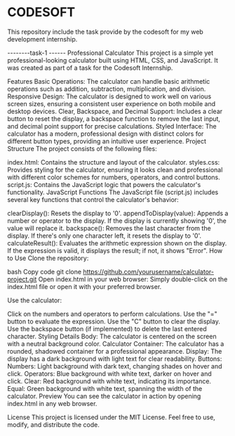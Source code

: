 # CODESOFT
This repository include the task provide by the codesoft for my web development internship. 


--------task-1 ------ 
Professional Calculator
This project is a simple yet professional-looking calculator built using HTML, CSS, and JavaScript. It was created as part of a task for the Codesoft Internship.

Features
Basic Operations: The calculator can handle basic arithmetic operations such as addition, subtraction, multiplication, and division.
Responsive Design: The calculator is designed to work well on various screen sizes, ensuring a consistent user experience on both mobile and desktop devices.
Clear, Backspace, and Decimal Support: Includes a clear button to reset the display, a backspace function to remove the last input, and decimal point support for precise calculations.
Styled Interface: The calculator has a modern, professional design with distinct colors for different button types, providing an intuitive user experience.
Project Structure
The project consists of the following files:

index.html: Contains the structure and layout of the calculator.
styles.css: Provides styling for the calculator, ensuring it looks clean and professional with different color schemes for numbers, operators, and control buttons.
script.js: Contains the JavaScript logic that powers the calculator's functionality.
JavaScript Functions
The JavaScript file (script.js) includes several key functions that control the calculator's behavior:

clearDisplay(): Resets the display to '0'.
appendToDisplay(value): Appends a number or operator to the display. If the display is currently showing '0', the value will replace it.
backspace(): Removes the last character from the display. If there's only one character left, it resets the display to '0'.
calculateResult(): Evaluates the arithmetic expression shown on the display. If the expression is valid, it displays the result; if not, it shows "Error".
How to Use
Clone the repository:

bash
Copy code
git clone https://github.com/yourusername/calculator-project.git
Open index.html in your web browser:
Simply double-click on the index.html file or open it with your preferred browser.

Use the calculator:

Click on the numbers and operators to perform calculations.
Use the "=" button to evaluate the expression.
Use the "C" button to clear the display.
Use the backspace button (if implemented) to delete the last entered character.
Styling Details
Body: The calculator is centered on the screen with a neutral background color.
Calculator Container: The calculator has a rounded, shadowed container for a professional appearance.
Display: The display has a dark background with light text for clear readability.
Buttons:
Numbers: Light background with dark text, changing shades on hover and click.
Operators: Blue background with white text, darker on hover and click.
Clear: Red background with white text, indicating its importance.
Equal: Green background with white text, spanning the width of the calculator.
Preview
You can see the calculator in action by opening index.html in any web browser.

License
This project is licensed under the MIT License. Feel free to use, modify, and distribute the code.
